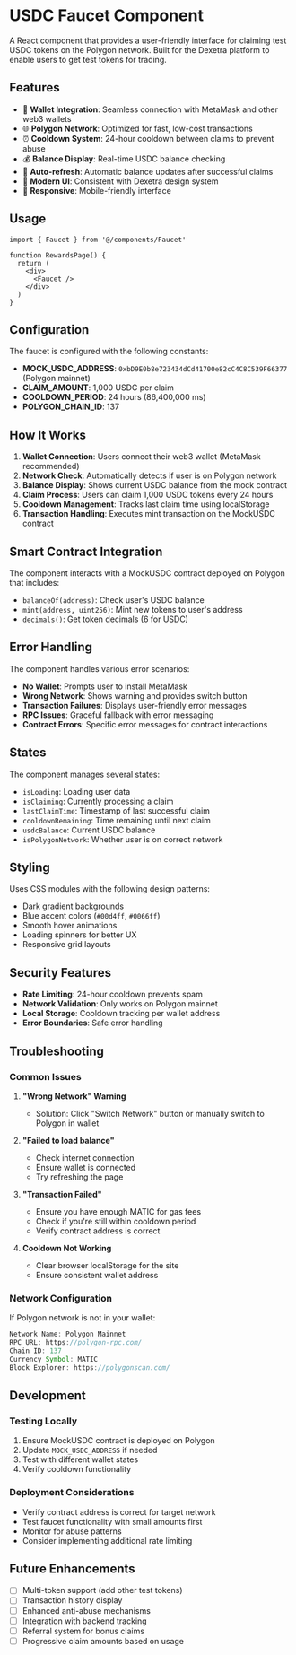 # USDC Faucet Component

A React component that provides a user-friendly interface for claiming test USDC tokens on the Polygon network. Built for the Dexetra platform to enable users to get test tokens for trading.

## Features

- 🔗 **Wallet Integration**: Seamless connection with MetaMask and other web3 wallets
- 🌐 **Polygon Network**: Optimized for fast, low-cost transactions
- ⏰ **Cooldown System**: 24-hour cooldown between claims to prevent abuse
- 💰 **Balance Display**: Real-time USDC balance checking
- 🔄 **Auto-refresh**: Automatic balance updates after successful claims
- 🎨 **Modern UI**: Consistent with Dexetra design system
- 📱 **Responsive**: Mobile-friendly interface

## Usage

```tsx
import { Faucet } from '@/components/Faucet'

function RewardsPage() {
  return (
    <div>
      <Faucet />
    </div>
  )
}
```

## Configuration

The faucet is configured with the following constants:

- **MOCK_USDC_ADDRESS**: `0xbD9E0b8e723434dCd41700e82cC4C8C539F66377` (Polygon mainnet)
- **CLAIM_AMOUNT**: 1,000 USDC per claim
- **COOLDOWN_PERIOD**: 24 hours (86,400,000 ms)
- **POLYGON_CHAIN_ID**: 137

## How It Works

1. **Wallet Connection**: Users connect their web3 wallet (MetaMask recommended)
2. **Network Check**: Automatically detects if user is on Polygon network
3. **Balance Display**: Shows current USDC balance from the mock contract
4. **Claim Process**: Users can claim 1,000 USDC tokens every 24 hours
5. **Cooldown Management**: Tracks last claim time using localStorage
6. **Transaction Handling**: Executes mint transaction on the MockUSDC contract

## Smart Contract Integration

The component interacts with a MockUSDC contract deployed on Polygon that includes:

- `balanceOf(address)`: Check user's USDC balance
- `mint(address, uint256)`: Mint new tokens to user's address  
- `decimals()`: Get token decimals (6 for USDC)

## Error Handling

The component handles various error scenarios:

- **No Wallet**: Prompts user to install MetaMask
- **Wrong Network**: Shows warning and provides switch button
- **Transaction Failures**: Displays user-friendly error messages
- **RPC Issues**: Graceful fallback with error messaging
- **Contract Errors**: Specific error messages for contract interactions

## States

The component manages several states:

- `isLoading`: Loading user data
- `isClaiming`: Currently processing a claim
- `lastClaimTime`: Timestamp of last successful claim
- `cooldownRemaining`: Time remaining until next claim
- `usdcBalance`: Current USDC balance
- `isPolygonNetwork`: Whether user is on correct network

## Styling

Uses CSS modules with the following design patterns:

- Dark gradient backgrounds
- Blue accent colors (`#00d4ff`, `#0066ff`)
- Smooth hover animations
- Loading spinners for better UX
- Responsive grid layouts

## Security Features

- **Rate Limiting**: 24-hour cooldown prevents spam
- **Network Validation**: Only works on Polygon mainnet
- **Local Storage**: Cooldown tracking per wallet address
- **Error Boundaries**: Safe error handling

## Troubleshooting

### Common Issues

1. **"Wrong Network" Warning**
   - Solution: Click "Switch Network" button or manually switch to Polygon in wallet

2. **"Failed to load balance"**
   - Check internet connection
   - Ensure wallet is connected
   - Try refreshing the page

3. **"Transaction Failed"**
   - Ensure you have enough MATIC for gas fees
   - Check if you're still within cooldown period
   - Verify contract address is correct

4. **Cooldown Not Working**
   - Clear browser localStorage for the site
   - Ensure consistent wallet address

### Network Configuration

If Polygon network is not in your wallet:

```javascript
Network Name: Polygon Mainnet
RPC URL: https://polygon-rpc.com/
Chain ID: 137
Currency Symbol: MATIC
Block Explorer: https://polygonscan.com/
```

## Development

### Testing Locally

1. Ensure MockUSDC contract is deployed on Polygon
2. Update `MOCK_USDC_ADDRESS` if needed
3. Test with different wallet states
4. Verify cooldown functionality

### Deployment Considerations

- Verify contract address is correct for target network
- Test faucet functionality with small amounts first
- Monitor for abuse patterns
- Consider implementing additional rate limiting

## Future Enhancements

- [ ] Multi-token support (add other test tokens)
- [ ] Transaction history display
- [ ] Enhanced anti-abuse mechanisms
- [ ] Integration with backend tracking
- [ ] Referral system for bonus claims
- [ ] Progressive claim amounts based on usage 